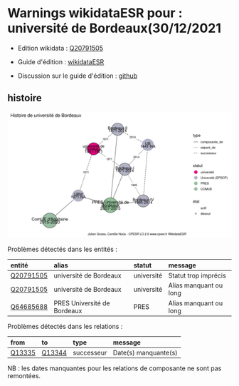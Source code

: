 Warnings wikidataESR pour : université de Bordeaux(30/12/2021
================

- Edition wikidata : [Q20791505](https://www.wikidata.org/wiki/Q20791505)
- Guide d'édition : [wikidataESR](https://github.com/cpesr/wikidataESR/)

- Discussion sur le guide d'édition : [github](https://github.com/cpesr/wikidataESR/issues)



## histoire 

![Graphique non généré](Q20791505-histoire.png) 

Problèmes détectés dans les entités :

|entité                                               |alias                       |statut     |message                |
|:----------------------------------------------------|:---------------------------|:----------|:----------------------|
|[Q20791505](https://www.wikidata.org/wiki/Q20791505) |université de Bordeaux      |université |Statut trop imprécis   |
|[Q20791505](https://www.wikidata.org/wiki/Q20791505) |université de Bordeaux      |université |Alias manquant ou long |
|[Q64685688](https://www.wikidata.org/wiki/Q64685688) |PRES Université de Bordeaux |PRES       |Alias manquant ou long |

Problèmes détectés dans les relations :

|from                                           |to                                             |type       |message              |
|:----------------------------------------------|:----------------------------------------------|:----------|:--------------------|
|[Q13335](https://www.wikidata.org/wiki/Q13335) |[Q13344](https://www.wikidata.org/wiki/Q13344) |successeur |Date(s) manquante(s) |

NB : les dates manquantes pour les relations de composante ne sont pas remontées. 

